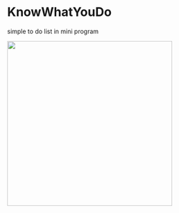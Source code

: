 # KnowWhatYouDo
simple to do list in mini program

<img src="https://746f-todo-cloud-9uvqj-1256959450.tcb.qcloud.la/todo_page.png?sign=a68dc2f396eb666e6bb0a2c5557eacfb&t=1579598772" width="380px">